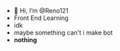 - 👋 Hi, I’m @Reno121
- Front End Learning
- idk
- maybe something can't i make bot 
- <b>nothing<b/> 

